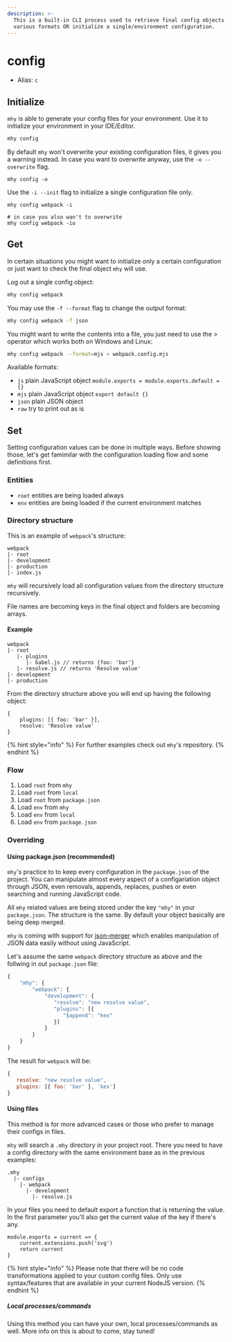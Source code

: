 ```yaml
---
description: >-
  This is a built-in CLI process used to retrieve final config objects in
  various formats OR initialize a single/environment configuration.
---
```


# config

- Alias: `c`

## Initialize

`mhy` is able to generate your config files for your environment. Use it to initialize your environment in your IDE/Editor.

```bash
mhy config
```

By default `mhy` won't overwrite your existing configuration files, it gives you a warning instead. In case you want to overwrite anyway, use the `-o --overwrite` flag.

```text
mhy config -o
```

Use the `-i --init` flag to initialize a single configuration file only.

```text
mhy config webpack -i

# in case you also wan't to overwrite
mhy config webpack -io
```

## Get

In certain situations you might want to initialize only a certain configuration or just want to check the final object `mhy` will use.

Log out a single config object:

```bash
mhy config webpack
```

You may use the `-f --format` flag to change the output format:

```bash
mhy config webpack -f json
```

You might want to write the contents into a file, you just need to use the &gt; operator which works both on Windows and Linux:

```bash
mhy config webpack --format=mjs > webpack.config.mjs
```

Available formats:

* `js` plain JavaScript object `module.exports = module.exports.default = {}`
* `mjs` plain JavaScript object `export default {}`
* `json` plain JSON object
* `raw` try to print out as is

## Set

Setting configuration values can be done in multiple ways. Before showing those, let's get famimilar with the configuration loading flow and some definitions first.

### Entities

* `root` entities are being loaded always
* `env` entities are being loaded if the current environment matches

### Directory structure

This is an example of `webpack`'s structure:

```text
webpack
|- root
|- development
|- production
|- index.js
```

`mhy` will recursively load all configuration values from the directory structure recursively.

File names are becoming keys in the final object and folders are becoming arrays.

#### Example

```text
webpack
|- root
   |- plugins
      |- babel.js // returns {foo: 'bar'}
   |- resolve.js // returns 'Resolve value'
|- development
|- production
```

From the directory structure above you will end up having the following object:

```text
{
    plugins: [{ foo: 'bar' }],
    resolve: 'Resolve value'
}
```

{% hint style="info" %}
For further examples check out `mhy`'s repository.
{% endhint %}

### Flow

1. Load `root` from `mhy`
2. Load `root` from `local`
3. Load `root` from `package.json`
4. Load `env` from `mhy`
5. Load `env` from `local`
6. Load `env` from `package.json`

### Overriding

#### Using package.json \(recommended\)

`mhy`'s practice to to keep every configuration in the `package.json` of the project. You can manipulate almost every aspect of a configariation object through JSON, even removals, appends, replaces, pushes or even searching and running JavaScript code.

All `mhy` related values are being stored under the key `"mhy"` in your `package.json`. The structure is the same. By default your object basically are being deep merged.

`mhy` is coming with support for [json-merger](https://www.npmjs.com/package/json-merger) which enables manipulation of JSON data easily without using JavaScript.

Let's assume the same `webpack` directory structure as above and the follwing in out `package.json` file:

```javascript
{
    "mhy": {
        "webpack": {
            "development": {
               "resolve": "new resolve value",
               "plugins": [{
                  "$append": "kex"
               }]
            }
        }
    }
}
```

The result for `webpack` will be:

```javascript
{
   resolve: "new resolve value",
   plugins: [{ foo: 'bar' }, 'kex']
}
```

#### Using files

This method is for more advanced cases or those who prefer to manage their configs in files.

`mhy` will search a `.mhy` directory in your project root. There you need to have a config directory with the same environment base as in the previous examples:

```text
.mhy
  |- configs
    |- webpack
      |- development
        |- resolve.js
```

In your files you need to default export a function that is returning the value. In the first parameter you'll also get the current value of the key if there's any.

```text
module.exports = current => {
    current.extensions.push('svg')
    return current
}
```

{% hint style="info" %}
Please note that there will be no code transformations applied to your custom config files. Only use syntax/features that are available in your current NodeJS version.
{% endhint %}

##### Local processes/commands

Using this method you can have your own, local processes/commands as well. More info on this is about to come, stay tuned!


